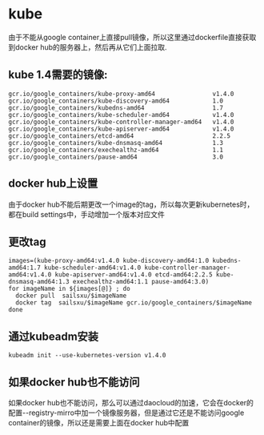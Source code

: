 # kube
由于不能从google container上直接pull镜像，所以这里通过dockerfile直接获取到docker hub的服务器上，然后再从它们上面拉取.

##	kube 1.4需要的镜像:
```
gcr.io/google_containers/kube-proxy-amd64                v1.4.0
gcr.io/google_containers/kube-discovery-amd64            1.0
gcr.io/google_containers/kubedns-amd64                   1.7
gcr.io/google_containers/kube-scheduler-amd64            v1.4.0
gcr.io/google_containers/kube-controller-manager-amd64   v1.4.0
gcr.io/google_containers/kube-apiserver-amd64            v1.4.0
gcr.io/google_containers/etcd-amd64                      2.2.5
gcr.io/google_containers/kube-dnsmasq-amd64              1.3
gcr.io/google_containers/exechealthz-amd64               1.1
gcr.io/google_containers/pause-amd64                     3.0
```

## docker hub上设置
由于docker hub不能后期更改一个image的tag，所以每次更新kubernetes时，都在build settings中，手动增加一个版本对应文件

## 更改tag
```
images=(kube-proxy-amd64:v1.4.0 kube-discovery-amd64:1.0 kubedns-amd64:1.7 kube-scheduler-amd64:v1.4.0 kube-controller-manager-amd64:v1.4.0 kube-apiserver-amd64:v1.4.0 etcd-amd64:2.2.5 kube-dnsmasq-amd64:1.3 exechealthz-amd64:1.1 pause-amd64:3.0)
for imageName in ${images[@]} ; do
  docker pull  sailsxu/$imageName
  docker tag  sailsxu/$imageName gcr.io/google_containers/$imageName
done
```


## 通过kubeadm安装
```
kubeadm init --use-kubernetes-version v1.4.0
```

## 如果docker hub也不能访问
如果docker hub也不能访问，那么可以通过daocloud的加速，它会在docker的配置--registry-mirro中加一个镜像服务器，但是通过它还是不能访问google container的镜像，所以还是需要上面在docker hub中配置
